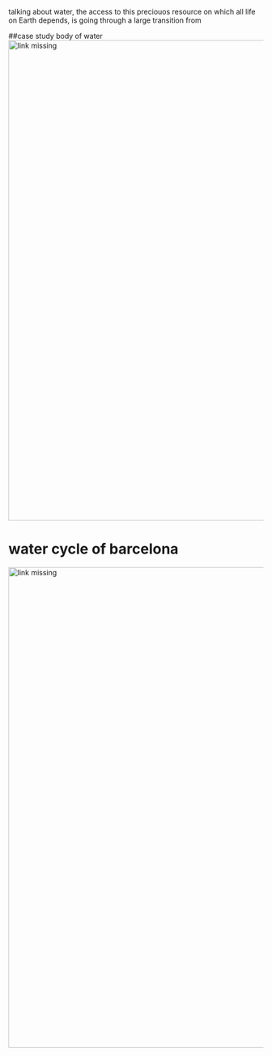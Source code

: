 
talking about water, the access to this preciouos resource on which all life on Earth depends, is going through a large transition from 

##case study body of water
<img src="../driftingcomplex.jpg" alt="link missing" width="950" />


# water cycle of barcelona

<img src="../watercycle.png" alt="link missing" width="950" />
